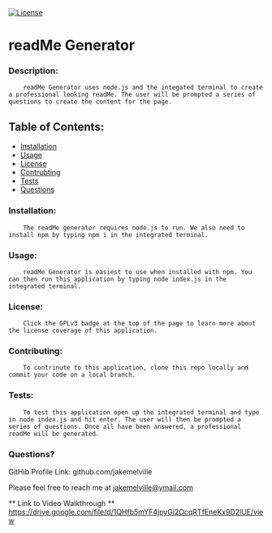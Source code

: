 [![License](https://img.shields.io/badge/License-GPLv3-blue.svg)](https://opensource.org/licenses/gpl-3.0)
# readMe Generator 

### Description:
        readMe Generator uses node.js and the integated terminal to create a professional looking readMe. The user will be prompted a series of questions to create the content for the page.
     
## Table of Contents:
* [Installation](#installation:)
* [Usage](#usage:)
* [License](#license:)
* [Contrubting](#contributing:)
* [Tests](#tests:)
* [Questions](#questions:)

### Installation:
        The readMe generator requires node.js to run. We also need to install npm by typing npm i in the integrated terminal.
     
### Usage:
        readMe Generator is easiest to use when installed with npm. You can then run this application by typing node index.js in the integrated terminal.
     
### License:
        Click the GPLv3 badge at the top of the page to learn more about the license coverage of this application.

     
### Contributing:
        To contrinute to this application, clone this repo locally and commit your code on a local branch.
     
### Tests:
        To test this application open up the integrated terminal and type in node index.js and hit enter. The user will then be prompted a series of questions. Once all have been answered, a professional readMe will be generated.
     
### Questions?

GitHib Profile Link: github.com/jakemelville
        
Please feel free to reach me at jakemelville@ymail.com 

** Link to Video Walkthrough ** https://drive.google.com/file/d/1QHfb5mYF4jpyGi2OcqRTfEneKx9D2lUE/view

    